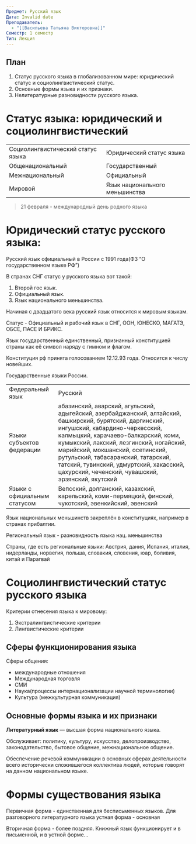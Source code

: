 ```yaml
---
Предмет: Русский язык
Дата: Invalid date
Преподаватель:
  - "[[Васильева Татьяна Викторовна]]"
Семестр: 1 семестр
Тип: Лекция
---
```

## План

1. Статус русского языка в глобализованном мире: юридический статус и социолингвистический статус.
2. Основные формы языка и их признаки.
3. Нелитературные разновидности русского языка.

  

# Статус языка: юридический и социолингвистический

|   |   |
|---|---|
|Социолингвистический статус языка|Юридический статус языка|
|Общенациональный|Государственный|
|Межнациональный|Официальный|
|Мировой|Язык национального меньшинства|

> 21 февраля - международный день родного языка

  

# Юридический статус русского языка:

Русский язык официальный в России с 1991 года(ФЗ “О государственном языке РФ”)

В странах СНГ статус у русского языка вот такой:

1. Второй гос язык.
2. Официальный язык.
3. Язык национального меньшинства.

  

Начиная с двадцатого века русский язык относится к мировым языкам.

Статус - Официальный и рабочий язык в СНГ, ООН, ЮНЕСКО, МАГАТЭ, ОБСЕ, ПАСЕ И БРИКС.

Язык государственный единственный, признанный конституцией страны как её символ наряду с гимном и флагом.

Конституция рф принята голосованием 12.12.93 года. Относится к числу новейших.

  

Государственные языки России.

|   |   |
|---|---|
|Федеральный язык|Русский|
|Языки субъектов федерации|абазинский, аварский, агульский, адыгейский, азербайджанский, алтайский, башкирский, бурятский, даргинский, ингушский, кабардино-черкесский, калмыцкий, карачаево-балкарский, коми, кумыкский, лакский, лезгинский, ногайский, марийский, мокшанский, осетинский, рутульский, табасаранский, татарский, татский, тувинский, удмуртский, хакасский, цахурский, чеченский, чувашский, эрзянский, якутский|
|Языки с официальным статусом|Вепсский, долганский, казахский, карельский, коми-пермяцкий, финский, чукотский, эвенкийский, эвенский|

Язык национальных меньшинств закреплён в конституциях, например в странах прибалтии.

  

Региональный язык - разновидность языка нац. меньшинства

Страны, где есть региональные языки: Австрия, дания, Испания, италия, нидерланды, норвегия, польша, словакия, словения, юар, боливия, китай и Парагвай

  

# Социолингвистический статус русского языка

Критерии отнесения языка к мировому:

1. Экстралингвистические критерии
2. Лингвистические критерии

  

## Сферы функционирования языка

Сферы общения:

- международные отношения
- Международная торговля
- СМИ
- Наука(процессы интернационализации научной терминологии)
- Культура (межкультурная коммуникация)

  

## Основные формы языка и их признаки

**Литературный язык** — высшая форма национального языка.

Обслуживает: политику, культуру, искусство, делопроизводство, законодательство, бытовое общение, межнациональное общение.

Обеспечение речевой коммуникации в основных сферах деятельности всего исторически сложившегося коллектива людей, которые говорят на данном национальном языке.

  

# Формы существования языка

Первичная форма - единственная для бесписьменных языков. Для разговорного литературного языка устная форма - основная

Вторичная форма - более поздняя. Книжный язык функционирует и в письменной, и в устной форме…